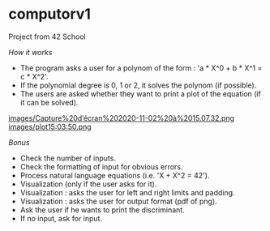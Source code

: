 # computorv1
Project from 42 School

*How it works*
- The program asks a user for a polynom of the form : 'a * X^0 + b * X^1 = c * X^2'.
- If the polynomial degree is 0, 1 or 2, it solves the polynom (if possible).
- The users are asked whether they want to print a plot of the equation (if it can be solved).

[images/Capture%20d’écran%202020-11-02%20à%2015.07.32.png](images/Capture%20d’écran%202020-11-02%20à%2015.07.32.png)
[images/plot15:03:50.png](images/plot15:03:50.png)

*Bonus*
- Check the number of inputs.
- Check the formatting of input for obvious errors.
- Process natural language equations (i.e. 'X + X^2 = 42').
- Visualization (only if the user asks for it).
- Visualization : asks the user for left and right limits and padding.
- Visualization : asks the user for output format (pdf of png).
- Ask the user if he wants to print the discriminant.
- If no input, ask for input.
